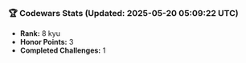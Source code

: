 ### 🏆 Codewars Stats (Updated: 2025-05-20 05:09:22 UTC)

- **Rank:** 8 kyu
- **Honor Points:** 3
- **Completed Challenges:** 1
